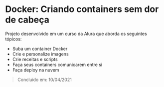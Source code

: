 # Docker: Criando containers sem dor de cabeça

Projeto desenvolvido em um curso da Alura que aborda os seguintes tópicos:

* Suba um container Docker
* Crie e personalize imagens
* Crie receitas e scripts
* Faça seus containers comunicarem entre si
* Faça deploy na nuvem

> Concluído em: 10/04/2021
